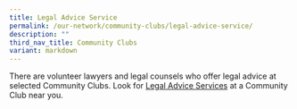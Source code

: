 ```yaml
---
title: Legal Advice Service
permalink: /our-network/community-clubs/legal-advice-service/
description: ""
third_nav_title: Community Clubs
variant: markdown
---
```

There are volunteer lawyers and legal counsels who offer legal advice at selected Community Clubs.  Look for [Legal Advice Services](/files/Legal_Services_as_at_5_February_2024.pdf) at a Community Club near you.
